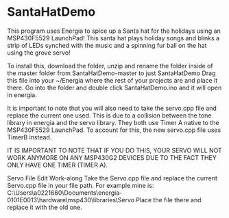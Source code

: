 SantaHatDemo
============
This program uses Energia to spice up a Santa hat for the holidays using an MSP430F5529 LaunchPad! This santa hat plays holiday songs and blinks a strip of LEDs synched with the music and a spinning fur ball on the hat using the grove servo!

To install this, download the folder, unzip and rename the folder inside of the master folder from 
SantaHatDemo-master to just SantaHatDemo Drag this file into your ~/Energia where the rest of your projects
are and place it there. Go into the folder and double click SantaHatDemo.ino and it will open in energia.

It is important to note that you will also need to take the servo.cpp file and replace the current one used. This is due to a collision between the tone library in energia and the servo library. They both use Timer A native to the MSP430F5529 LaunchPad. To account for this, the new servo.cpp file uses TimerB instead. 

IT IS IMPORTANT TO NOTE THAT IF YOU DO THIS, YOUR SERVO WILL NOT WORK ANYMORE ON ANY MSP430G2 DEVICES DUE TO THE FACT THEY ONLY HAVE ONE TIMER (TIMER A).

Servo File Edit Work-along
Take the Servo.cpp file and replace the current Servo.cpp file in your file path. For example mine is: C:\Users\a0221660\Documents\energia-0101E0013\hardware\msp430\libraries\Servo 
Place the file there and replace it with the old one. 

